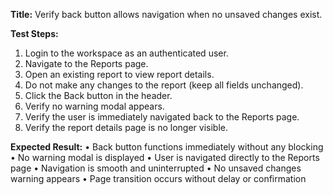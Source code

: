 **Title:** Verify back button allows navigation when no unsaved changes exist.

**Test Steps:**
1. Login to the workspace as an authenticated user.
2. Navigate to the Reports page.
3. Open an existing report to view report details.
4. Do not make any changes to the report (keep all fields unchanged).
5. Click the Back button in the header.
6. Verify no warning modal appears.
7. Verify the user is immediately navigated back to the Reports page.
8. Verify the report details page is no longer visible.

**Expected Result:**
• Back button functions immediately without any blocking
• No warning modal is displayed
• User is navigated directly to the Reports page
• Navigation is smooth and uninterrupted
• No unsaved changes warning appears
• Page transition occurs without delay or confirmation